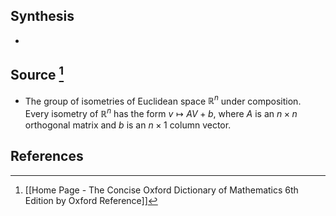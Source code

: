 ## Synthesis
- 
## Source [^1]
- The group of isometries of Euclidean space $\mathbb{R}^n$ under composition. Every isometry of $\mathbb{R}^n$ has the form $v \mapsto AV + b$, where $A$ is an $n \times n$ orthogonal matrix and $b$ is an $n \times 1$ column vector.
## References

[^1]: [[Home Page - The Concise Oxford Dictionary of Mathematics 6th Edition by Oxford Reference]]